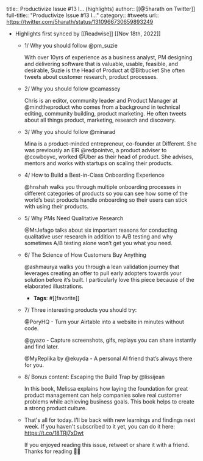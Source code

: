 title:: Productivize Issue #13 I... (highlights)
author:: [[@5harath on Twitter]]
full-title:: "Productivize Issue \#13 I..."
category:: #tweets
url:: https://twitter.com/5harath/status/1310966730659893249

- Highlights first synced by [[Readwise]] [[Nov 18th, 2022]]
	- 1/ Why you should follow @pm_suzie
	  
	  With over 10yrs of experience as a business analyst, PM designing and delivering software that is valuable, usable, feasible, and desirable, Suzie is the Head of Product at @Bitbucket She often tweets about customer research, product processes.
	- 2/ Why you should follow @camassey
	  
	  Chris is an editor, community leader and Product Manager at @mindtheproduct who comes from a background in technical editing, community building, product marketing. He often tweets about all things product, marketing, research and discovery.
	- 3/ Why you should follow @minarad
	  
	  Mina is a product-minded entrepreneur, co-founder at Different. She was previously an EIR @redpointvc, a product adviser to @cowboyvc, worked @Uber as their head of product. She advises, mentors and works with startups on scaling their products.
	- 4/ How to Build a Best-in-Class Onboarding Experience
	  
	  @hnshah walks you through multiple onboarding processes in different categories of products so you can see how some of the world’s best products handle onboarding so their users can stick with using their products.
	- 5/ Why PMs Need Qualitative Research
	  
	  @MrJefago talks about six important reasons for conducting qualitative user research in addition to A/B testing and why sometimes A/B testing alone won’t get you what you need.
	- 6/ The Science of How Customers Buy Anything
	  
	  @ashmaurya walks you through a lean validation journey that leverages creating an offer to pull early adopters towards your solution before it’s built. I particularly love this piece because of the elaborated illustrations.
		- **Tags**: #[[favorite]]
	- 7/ Three interesting products you should try:
	  
	  @PoryHQ - Turn your Airtable into a website in minutes without code.
	  
	  @gyazo - Capture screenshots, gifs, replays you can share instantly and find later.
	  
	  @MyReplika by @ekuyda - A personal AI friend that’s always there for you.
	- 8/ Bonus content: Escaping the Build Trap by @lissijean
	  
	  In this book, Melissa explains how laying the foundation for great product management can help companies solve real customer problems while achieving business goals. This book helps to create a strong product culture.
	- That's all for today. I’ll be back with new learnings and findings next week. If you haven't subscribed to it yet, you can do it here: https://t.co/18TRj7xDwt
	  
	  If you enjoyed reading this issue, retweet or share it with a friend. Thanks for reading 🙏🏽